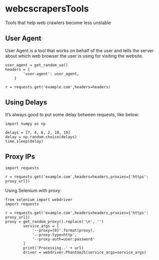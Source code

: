 # webcscrapersTools
 Tools that help web crawlers become less unstable



## User Agent

User Agent is a tool that works on behalf of the user and tells the server about which web browser the user is using for visiting the website.


```
user_agent = get_random_ua()
headers = {
        'user-agent': user_agent,
    }

r = requests.get('example.com',headers=headers)
```

## Using Delays

It’s always good to put some delay between requests, like below:

```
import numpy as np

delays = [7, 4, 6, 2, 10, 19]
delay = np.random.choice(delays)
time.sleep(delay)
```

## Proxy IPs

```
import requests

r = requests.get('example.com',headers=headers,proxies={'https': proxy_url})
```

Using Selenium with proxy:

```
from selenium import webdriver
import requests

r = requests.get('example.com',headers=headers,proxies={'https': proxy_url})
proxy = get_random_proxy().replace('\n', '')
        service_args = [
            '--proxy={0}'.format(proxy),
            '--proxy-type=http',
            '--proxy-auth=user:password'
        ]
        print('Processing..' + url)
        driver = webdriver.PhantomJS(service_args=service_args)
```
